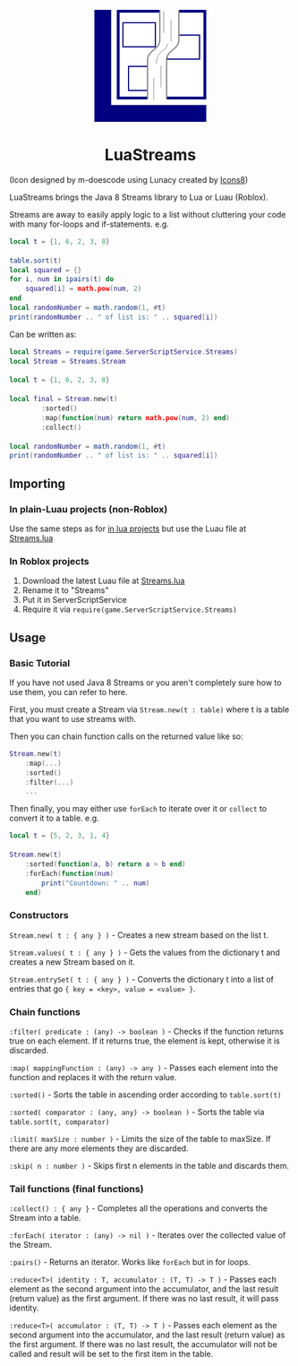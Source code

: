 <p align="center"><img src="https://github.com/m-doescode/LuaStreams/raw/alpha-2/docs/logo.png"></p>
<h1 align="center">LuaStreams</h1>

(Icon designed by m-doescode using Lunacy created by [Icons8](https://icons8.com/))

LuaStreams brings the Java 8 Streams library to Lua or Luau (Roblox).

Streams are away to easily apply logic to a list without cluttering your code with many for-loops and if-statements.
e.g.
```lua
local t = {1, 6, 2, 3, 8}

table.sort(t)
local squared = {}
for i, num in ipairs(t) do
	squared[i] = math.pow(num, 2)
end
local randomNumber = math.random(1, #t)
print(randomNumber .. " of list is: " .. squared[i]) 
```
Can be written as:
```lua
local Streams = require(game.ServerScriptService.Streams)
local Stream = Streams.Stream

local t = {1, 6, 2, 3, 8}

local final = Stream.new(t)
		:sorted()
		:map(function(num) return math.pow(num, 2) end)
		:collect()

local randomNumber = math.random(1, #t)
print(randomNumber .. " of list is: " .. squared[i]) 
```

## Importing
### In plain-Luau projects (non-Roblox)
Use the same steps as for [in lua projects](#in-lua-projects) but use the Luau file at [Streams.lua](https://github.com/m-doescode/LuaStreams/blob/master/Streams.lua)

### In Roblox projects
1. Download the latest Luau file at [Streams.lua](https://github.com/m-doescode/LuaStreams/blob/master/Streams.lua)
2. Rename it to "Streams"
3. Put it in ServerScriptService
4. Require it via ```require(game.ServerScriptService.Streams)```

## Usage
### Basic Tutorial
If you have not used Java 8 Streams or you aren't completely sure how to use them, you can refer to here.

First, you must create a Stream via `Stream.new(t : table)` where t is a table that you want to use streams with.

Then you can chain function calls on the returned value like so:
```lua
Stream.new(t)
	:map(...)
	:sorted()
	:filter(...)
	...
```
Then finally, you may either use `forEach` to iterate over it or `collect` to convert it to a table.
e.g.
```lua
local t = {5, 2, 3, 1, 4}

Stream.new(t)
	:sorted(function(a, b) return a > b end)
	:forEach(function(num)
		print("Countdown: " .. num)
	end)
```
### Constructors
`Stream.new( t : { any } )` - Creates a new stream based on the list t.

`Stream.values( t : { any } )` - Gets the values from the dictionary t and creates a new Stream based on it.

`Stream.entrySet( t : { any } )` - Converts the dictionary t into a list of entries that go `{ key = <key>, value = <value> }`.

### Chain functions
`:filter( predicate : (any) -> boolean )` - Checks if the function returns true on each element. If it returns true, the element is kept, otherwise it is discarded.

`:map( mappingFunction : (any) -> any )` - Passes each element into the function and replaces it with the return value.

`:sorted()` - Sorts the table in ascending order according to `table.sort(t)`

`:sorted( comparator : (any, any) -> boolean )` - Sorts the table via `table.sort(t, comparator)`

`:limit( maxSize : number )` - Limits the size of the table to maxSize. If there are any more elements they are discarded.

`:skip( n : number )` - Skips first n elements in the table and discards them.

### Tail functions (final functions)
`:collect() : { any }` - Completes all the operations and converts the Stream into a table.

`:forEach( iterator : (any) -> nil )` - Iterates over the collected value of the Stream.

`:pairs()` - Returns an iterator. Works like `forEach` but in for loops.

`:reduce<T>( identity : T, accumulator : (T, T) -> T )` - Passes each element as the second argument into the accumulator, and the last result (return value) as the first argument. If there was no last result, it will pass identity.

`:reduce<T>( accumulator : (T, T) -> T )` - Passes each element as the second argument into the accumulator, and the last result (return value) as the first argument. If there was no last result, the accumulator will not be called and result will be set to the first item in the table.
